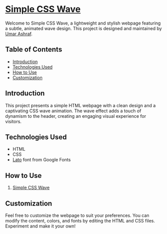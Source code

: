# [Simple CSS Wave](https://umar-ashraf09.github.io/Simple-CSS-Wave/)

Welcome to Simple CSS Wave, a lightweight and stylish webpage featuring a subtle, animated wave design. This project is designed and maintained by [Umar Ashraf](https://github.com/Umar-Ashraf09).

## Table of Contents
- [Introduction](#introduction)
- [Technologies Used](#technologies-used)
- [How to Use](#how-to-use)
- [Customization](#customization)

## Introduction
This project presents a simple HTML webpage with a clean design and a captivating CSS wave animation. The wave effect adds a touch of dynamism to the header, creating an engaging visual experience for visitors.

## Technologies Used
- HTML
- CSS
- [Lato](https://fonts.google.com/specimen/Lato) font from Google Fonts

## How to Use
1. [Simple CSS Wave](https://umar-ashraf09.github.io/Simple-CSS-Wave/)

## Customization
Feel free to customize the webpage to suit your preferences. You can modify the content, colors, and fonts by editing the HTML and CSS files. Experiment and make it your own!

